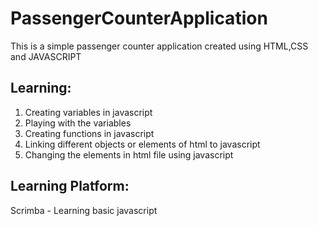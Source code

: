 # PassengerCounterApplication
This is a simple passenger counter application created using HTML,CSS and JAVASCRIPT

## Learning:
1. Creating variables in javascript
2. Playing with the variables
3. Creating functions in javascript
4. Linking different objects or elements of html to javascript
5. Changing the elements in html file using javascript

## Learning Platform:
Scrimba - Learning basic javascript
